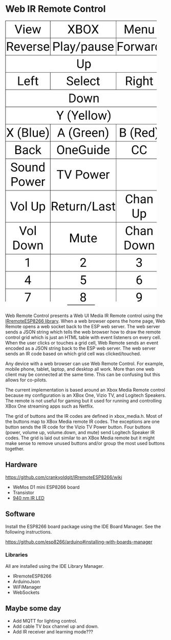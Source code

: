 # Web IR Remote Control

![Screen shot of the Web Remote Control](./images/WebRemote.jpg)

Web Remote Control presents a Web UI Media IR Remote control using the
[IRremoteESP8266 library](https://github.com/crankyoldgit/IRremoteESP8266/).
When a web browser opens the home page, Web Remote opens a web socket back to
the ESP web server. The web server sends a JSON string which tells the web
browser how to draw the remote control grid which is just an HTML table with
event listeners on every cell. When the user clicks or touches a grid cell, Web
Remote sends an event encoded as a JSON string back to the ESP web server. The
web server sends an IR code based on which grid cell was clicked/touched.

Any device with a web browser can use Web Remote Control. For example, mobile
phone, tablet, laptop, and desktop all work. More than one web client may be
connected at the same time. This can be confusing but this allows for
co-pilots.

The current implementation is based around an Xbox Media Remote control because
my configuration is an XBox One, Vizio TV, and Logitech Speakers. The remote is
not useful for gaming but it used for running and controlling XBox One
streaming apps such as Netflix.

The grid of buttons and the IR codes are defined in xbox_media.h. Most of the
buttons map to XBox Media remote IR codes. The exceptions are one button sends
the IR code for the Vizio TV Power button. Four buttons (power, volume up,
volume.down, and mute) send Logitech Speaker IR codes. The grid is laid out
similar to an XBox Media remote but it might make sense to remove unused
buttons and/or group the most used buttons together.

## Hardware

https://github.com/crankyoldgit/IRremoteESP8266/wiki

* WeMos D1 mini ESP8266 board
* Transistor
* [940 nm IR LED](https://www.adafruit.com/product/387)

## Software

Install the ESP8266 board package using the IDE Board Manager. See the
following instructions.

https://github.com/esp8266/arduino#installing-with-boards-manager

### Libraries

All are installed using the IDE Library Manager.

* IRremoteESP8266
* ArduinoJson
* WiFiManager
* WebSockets

## Maybe some day

* Add MQTT for lighting control.
* Add cable TV box channel up and down.
* Add IR receiver and learning mode???
